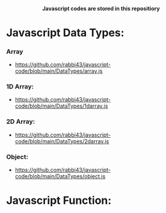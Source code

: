 <center><h4> Javascript codes are stored in this repositiory</h4></center>

# Javascript Data Types:


### Array
- https://github.com/rabbi43/javascript-code/blob/main/DataTypes/array.js

### 1D Array:
- https://github.com/rabbi43/javascript-code/blob/main/DataTypes/1darray.js

### 2D Array:
- https://github.com/rabbi43/javascript-code/blob/main/DataTypes/2darray.js

### Object:
- https://github.com/rabbi43/javascript-code/blob/main/DataTypes/object.js


# Javascript Function:













